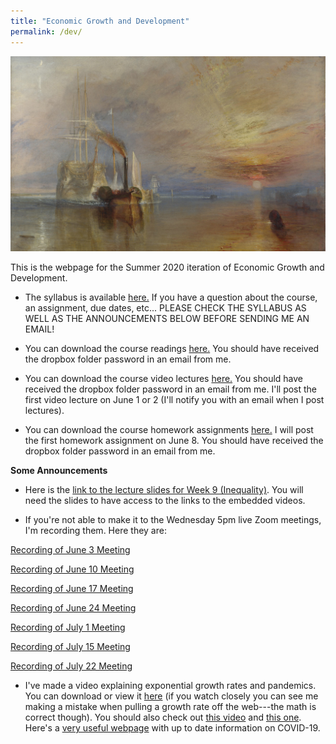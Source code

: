 ```yaml
---
title: "Economic Growth and Development"
permalink: /dev/
---
```


![fighting_temaraire](/assets/images/fighting_temaraire.png)

This is the webpage for the Summer 2020 iteration of Economic Growth and Development.


* The syllabus is available [here.](https://www.dropbox.com/s/tvza0zf55greix1/Dev_Su20_webpage.pdf?dl=0) If you have a question about the course, an assignment, due dates, etc... PLEASE CHECK THE SYLLABUS AS WELL AS THE ANNOUNCEMENTS BELOW BEFORE SENDING ME AN EMAIL!

* You can download the course readings [here.](https://www.dropbox.com/sh/zvm69x14dy7735t/AAA_00pDvTh9AIJdMajA3ntSa?dl=0) You should have received the dropbox folder password in an email from me.

* You can download the course video lectures [here.](https://www.dropbox.com/sh/k11t3wafszcgp74/AADNtQRMxEkyECyL4l6wetNja?dl=0) You should have received the dropbox folder password in an email from me.  I'll post the first video lecture on June 1 or 2 (I'll notify you with an email when I post lectures).

* You can download the course homework assignments [here.](https://www.dropbox.com/sh/9xw47rsxqhov36l/AABCKZdv4jw890-adRrYEu_8a?dl=0) I will post the first homework assignment on June 8. You should have received the dropbox folder password in an email from me.

**Some Announcements**

* Here is the [link to the lecture slides for Week 9 (Inequality)](https://www.dropbox.com/s/9bvrzjstq7e8f0t/Wk9_Growth.pdf?dl=0). You will need the slides to have access to the links to the embedded videos.

* If you're not able to make it to the Wednesday 5pm live Zoom meetings, I'm recording them. Here they are:

[Recording of June 3 Meeting](https://gmu.zoom.us/rec/share/_PJqD7D8yWlOaKPs72KEGagbOr31X6a80yhM8_JYzkZoSBXGWdk6wpUn0eJqhX8m?startTime=1591217917000)

[Recording of June 10 Meeting](https://gmu.zoom.us/rec/share/3dBXIorsqXNJaZ3z53z5VqIdTq38T6a80SQfqfIMy0s_BxGf4Q_J3V1o1_OeaMvy?startTime=1591822253000)

[Recording of June 17 Meeting](https://gmu.zoom.us/rec/share/w_NkAIvK_0JJTLfQ-GyFW_UmM6v_eaa81yRPrPAIy0wJJdln-KgHo7Oe5Dlcuxl7?startTime=1592427399000)

[Recording of June 24 Meeting](https://gmu.zoom.us/rec/share/x-hxA-237U9JZK_0tlDZeYcgMZ7qT6a81SUeqfFfzE2aYS_F58HrOw8uGj9qMzRG)

[Recording of July 1 Meeting](https://gmu.zoom.us/rec/share/65RzPZX60F1JHtKd-B34C_N4Joi1X6a80SUdqaUJnhpasJ9UOiQiDzSmmNEmI0Qo)

[Recording of July 15 Meeting](https://gmu.zoom.us/rec/share/9MxKMbr9035JHbfEq0L1VZN-B6jBX6a82nUcrPsEmE44sQUo_ZuQMIYAhRmpujK5)

[Recording of July 22 Meeting](https://gmu.zoom.us/rec/share/4s0vIJ_q0WhIaJXGzm6HS68cN7zgT6a8hHce-PpexE4dBp4R-TgKf1Ip39w1XhzQ)

* I've made a video explaining exponential growth rates and pandemics. You can download or view it [here](https://zoom.us/rec/share/7PZWDuvUzXtJaIHR6Uf1fPN-E6bMX6a8hiEcrKIKzE_VrOotYsrTinvI7ccKYTAB) (if you watch closely you can see me making a mistake when pulling a growth rate off the web---the math is correct though). You should also check out [this video](https://youtu.be/Kas0tIxDvrg) and [this one](https://www.youtube.com/watch?v=gxAaO2rsdIs&feature=emb_logo). Here's a [very useful webpage](https://ourworldindata.org/coronavirus) with up to date information on COVID-19.
